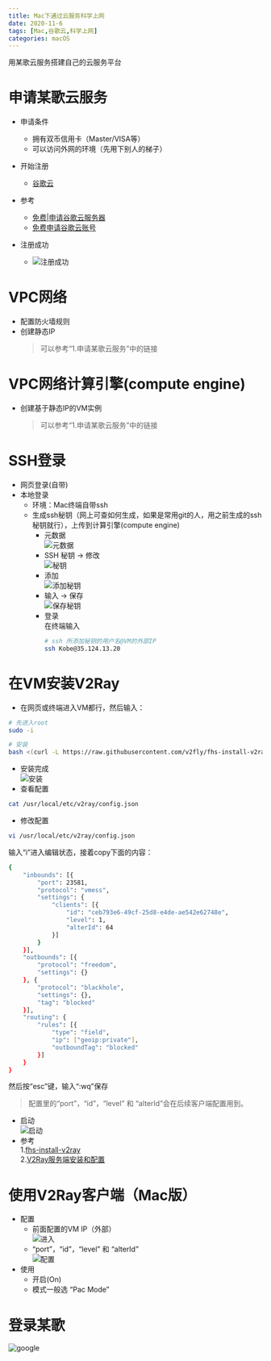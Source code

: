 ```yaml
---
title: Mac下通过云服务科学上网
date: 2020-11-6
tags: [Mac,谷歌云,科学上网]
categories: macOS
---
```

<!--文章摘要-->
用某歌云服务搭建自己的云服务平台
<!-- more -->

# 申请某歌云服务
- 申请条件
  - 拥有双币信用卡（Master/VISA等）   
  - 可以访问外网的环境（先用下别人的梯子）

- 开始注册
  - [谷歌云](https://cloud.google.com)

- 参考
  - [免费|申请谷歌云服务器](https://zhuanlan.zhihu.com/p/60993816)  
  - [免费申请谷歌云账号](https://zhuanlan.zhihu.com/p/96026350)

- 注册成功
  - ![注册成功](/images/blog/ggc/001.png)

# VPC网络
- 配置防火墙规则  
- 创建静态IP  
  > 可以参考“1.申请某歌云服务”中的链接

# VPC网络计算引擎(compute engine)
- 创建基于静态IP的VM实例
  > 可以参考“1.申请某歌云服务”中的链接

# SSH登录
- 网页登录(自带)    
- 本地登录  
  - 环境：Mac终端自带ssh
  - 生成ssh秘钥（网上可查如何生成，如果是常用git的人，用之前生成的ssh秘钥就行），上传到计算引擎(compute engine)
    - 元数据  
      ![元数据](/images/blog/ggc/002.png)
    - SSH 秘钥 -> 修改  
      ![秘钥](/images/blog/ggc/003.png)
    - 添加  
      ![添加秘钥](/images/blog/ggc/004.png) 
    - 输入 -> 保存  
      ![保存秘钥](/images/blog/ggc/005.png)
    - 登录  
      在终端输入
      ``` bash 
      # ssh 所添加秘钥的用户名@VM的外部IP
      ssh Kobe@35.124.13.20
      ```
# 在VM安装V2Ray
- 在网页或终端进入VM都行，然后输入：  
``` bash 
# 先进入root
sudo -i
```
``` bash 
# 安装
bash <(curl -L https://raw.githubusercontent.com/v2fly/fhs-install-v2ray/master/install-release.sh)
```
- 安装完成  
  ![安装](/images/blog/ggc/006.png)
- 查看配置
``` bash 
cat /usr/local/etc/v2ray/config.json
```
- 修改配置
``` bash 
vi /usr/local/etc/v2ray/config.json
```
输入“i”进入编辑状态，接着copy下面的内容：
``` bash 
{
	"inbounds": [{
		"port": 23581,
		"protocol": "vmess",
		"settings": {
			"clients": [{
				"id": "ceb793e6-49cf-25d8-e4de-ae542e62748e",
				"level": 1,
				"alterId": 64
			}]
		}
	}],
	"outbounds": [{
		"protocol": "freedom",
		"settings": {}
	}, {
		"protocol": "blackhole",
		"settings": {},
		"tag": "blocked"
	}],
	"routing": {
		"rules": [{
			"type": "field",
			"ip": ["geoip:private"],
			"outboundTag": "blocked"
		}]
	}
}
```
然后按“esc”键，输入“:wq”保存
> 配置里的“port”，“id”，“level” 和 “alterId”会在后续客户端配置用到。
- 启动  
  ![启动](/images/blog/ggc/007.png)
- 参考  
1.[fhs-install-v2ray](https://github.com/v2fly/fhs-install-v2ray)  
2.[V2Ray服务端安装和配置](https://www.lazylr.com/lazyl-jc/120.html)

# 使用V2Ray客户端（Mac版）
- 配置
  - 前面配置的VM IP（外部）  
    ![进入](/images/blog/ggc/008.png)
  - “port”，“id”，“level” 和 “alterId”  
    ![配置](/images/blog/ggc/009.png)  
- 使用
  - 开启(On)
  - 模式一般选 “Pac Mode”

# 登录某歌
  ![google](/images/blog/ggc/010.png) 
